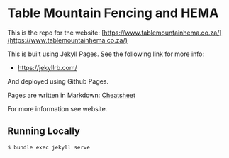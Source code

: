 # Table Mountain Fencing and HEMA

This is the repo for the website: [https://www.tablemountainhema.co.za/](https://www.tablemountainhema.co.za/)

This is built using Jekyll Pages. See the following link for more info:

* https://jekyllrb.com/

And deployed using Github Pages.

Pages are written in Markdown: [Cheatsheet](https://github.com/adam-p/markdown-here/wiki/Markdown-Cheatsheet)

For more information see website.

## Running Locally

```
$ bundle exec jekyll serve
```